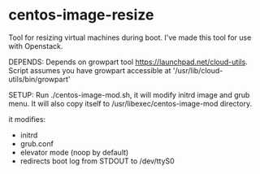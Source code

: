 centos-image-resize
===================

Tool for resizing virtual machines during boot. I've made this tool for use 
with Openstack.

DEPENDS:
Depends on growpart tool https://launchpad.net/cloud-utils. Script assumes 
you have growpart accessible at '/usr/lib/cloud-utils/bin/growpart'

SETUP:
Run ./centos-image-mod.sh, it will modify initrd image and grub menu. It will 
also copy itself to /usr/libexec/centos-image-mod directory.

it modifies:
- initrd
- grub.conf
 - elevator mode (noop by default)
 - redirects boot log from STDOUT to /dev/ttyS0
